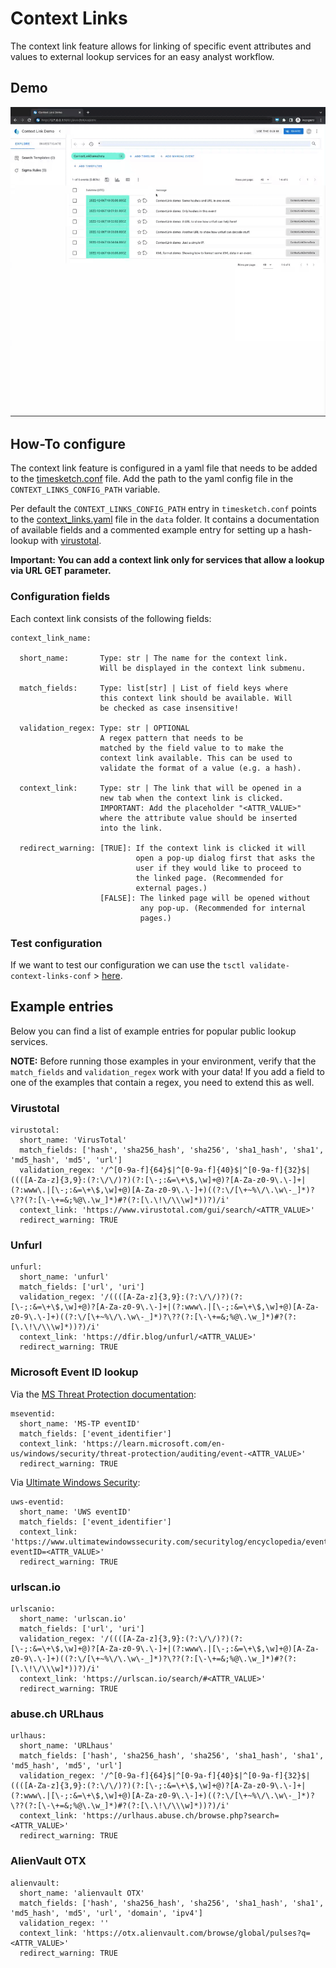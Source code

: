 # Context Links

The context link feature allows for linking of specific event attributes and values to external lookup services for an easy analyst workflow.

## Demo

![TS_ContextLinks_RedirectWarn](../../assets/images/TS_ContextLinks_RedirectWarn.gif)

## How-To configure

The context link feature is configured in a yaml file that needs to be added to the [timesketch.conf](https://github.com/google/timesketch/blob/master/data/timesketch.conf#L325) file. Add the path to the yaml config file in the `CONTEXT_LINKS_CONFIG_PATH` variable.

Per default the `CONTEXT_LINKS_CONFIG_PATH` entry in `timesketch.conf` points to the [context_links.yaml](https://github.com/google/timesketch/blob/master/data/context_links.yaml) file in the `data` folder. It contains a documentation of available fields and a commented example entry for setting up a hash-lookup with [virustotal](https://www.virustotal.com/).

**Important: You can add a context link only for services that allow a lookup via URL GET parameter.**

### Configuration fields

Each context link consists of the following fields:

```
context_link_name:

  short_name:       Type: str | The name for the context link.
                    Will be displayed in the context link submenu.

  match_fields:     Type: list[str] | List of field keys where
                    this context link should be available. Will
                    be checked as case insensitive!

  validation_regex: Type: str | OPTIONAL
                    A regex pattern that needs to be
                    matched by the field value to to make the
                    context link available. This can be used to
                    validate the format of a value (e.g. a hash).

  context_link:     Type: str | The link that will be opened in a
                    new tab when the context link is clicked.
                    IMPORTANT: Add the placeholder "<ATTR_VALUE>"
                    where the attribute value should be inserted
                    into the link.

  redirect_warning: [TRUE]: If the context link is clicked it will
                            open a pop-up dialog first that asks the
                            user if they would like to proceed to
                            the linked page. (Recommended for
                            external pages.)
                    [FALSE]: The linked page will be opened without
                             any pop-up. (Recommended for internal
                             pages.)
```

### Test configuration

If we want to test our configuration we can use the
`tsctl validate-context-links-conf` > [here](https://timesketch.org/guides/admin/admin-cli/#context-links).

## Example entries

Below you can find a list of example entries for popular public lookup services.

**NOTE:** Before running those examples in your environment, verify that the `match_fields` and `validation_regex` work with your data! If you add a field to one of the examples that contain a regex, you need to extend this as well.

### Virustotal

```
virustotal:
  short_name: 'VirusTotal'
  match_fields: ['hash', 'sha256_hash', 'sha256', 'sha1_hash', 'sha1', 'md5_hash', 'md5', 'url']
  validation_regex: '/^[0-9a-f]{64}$|^[0-9a-f]{40}$|^[0-9a-f]{32}$|((([A-Za-z]{3,9}:(?:\/\/)?)(?:[\-;:&=\+\$,\w]+@)?[A-Za-z0-9\.\-]+|(?:www\.|[\-;:&=\+\$,\w]+@)[A-Za-z0-9\.\-]+)((?:\/[\+~%\/\.\w\-_]*)?\??(?:[\-\+=&;%@\.\w_]*)#?(?:[\.\!\/\\\w]*))?)/i'
  context_link: 'https://www.virustotal.com/gui/search/<ATTR_VALUE>'
  redirect_warning: TRUE
```

### Unfurl

```
unfurl:
  short_name: 'unfurl'
  match_fields: ['url', 'uri']
  validation_regex: '/((([A-Za-z]{3,9}:(?:\/\/)?)(?:[\-;:&=\+\$,\w]+@)?[A-Za-z0-9\.\-]+|(?:www\.|[\-;:&=\+\$,\w]+@)[A-Za-z0-9\.\-]+)((?:\/[\+~%\/\.\w\-_]*)?\??(?:[\-\+=&;%@\.\w_]*)#?(?:[\.\!\/\\\w]*))?)/i'
  context_link: 'https://dfir.blog/unfurl/<ATTR_VALUE>'
  redirect_warning: TRUE
```

### Microsoft Event ID lookup

Via the [MS Threat Protection documentation](https://learn.microsoft.com/en-us/windows/security/threat-protection/):

```
mseventid:
  short_name: 'MS-TP eventID'
  match_fields: ['event_identifier']
  context_link: 'https://learn.microsoft.com/en-us/windows/security/threat-protection/auditing/event-<ATTR_VALUE>'
  redirect_warning: TRUE
```

Via [Ultimate Windows Security](https://www.ultimatewindowssecurity.com/securitylog/):

```
uws-eventid:
  short_name: 'UWS eventID'
  match_fields: ['event_identifier']
  context_link: 'https://www.ultimatewindowssecurity.com/securitylog/encyclopedia/event.aspx?eventID=<ATTR_VALUE>'
  redirect_warning: TRUE
```

### urlscan.io

```
urlscanio:
  short_name: 'urlscan.io'
  match_fields: ['url', 'uri']
  validation_regex: '/((([A-Za-z]{3,9}:(?:\/\/)?)(?:[\-;:&=\+\$,\w]+@)?[A-Za-z0-9\.\-]+|(?:www\.|[\-;:&=\+\$,\w]+@)[A-Za-z0-9\.\-]+)((?:\/[\+~%\/\.\w\-_]*)?\??(?:[\-\+=&;%@\.\w_]*)#?(?:[\.\!\/\\\w]*))?)/i'
  context_link: 'https://urlscan.io/search/#<ATTR_VALUE>'
  redirect_warning: TRUE
  ```

### abuse.ch URLhaus

```
urlhaus:
  short_name: 'URLhaus'
  match_fields: ['hash', 'sha256_hash', 'sha256', 'sha1_hash', 'sha1', 'md5_hash', 'md5', 'url']
  validation_regex: '/^[0-9a-f]{64}$|^[0-9a-f]{40}$|^[0-9a-f]{32}$|((([A-Za-z]{3,9}:(?:\/\/)?)(?:[\-;:&=\+\$,\w]+@)?[A-Za-z0-9\.\-]+|(?:www\.|[\-;:&=\+\$,\w]+@)[A-Za-z0-9\.\-]+)((?:\/[\+~%\/\.\w\-_]*)?\??(?:[\-\+=&;%@\.\w_]*)#?(?:[\.\!\/\\\w]*))?)/i'
  context_link: 'https://urlhaus.abuse.ch/browse.php?search=<ATTR_VALUE>'
  redirect_warning: TRUE
```

### AlienVault OTX

```
alienvault:
  short_name: 'alienvault OTX'
  match_fields: ['hash', 'sha256_hash', 'sha256', 'sha1_hash', 'sha1', 'md5_hash', 'md5', 'url', 'domain', 'ipv4']
  validation_regex: ''
  context_link: 'https://otx.alienvault.com/browse/global/pulses?q=<ATTR_VALUE>'
  redirect_warning: TRUE
```

